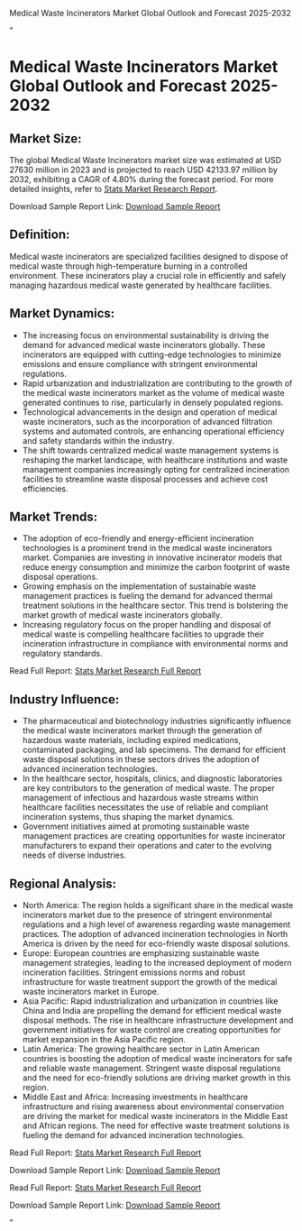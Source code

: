 Medical Waste Incinerators Market Global Outlook and Forecast 2025-2032

"<!DOCTYPE html>
<html lang=""en"">
<head>
<meta charset=""UTF-8"">
<meta name=""viewport"" content=""width=device-width, initial-scale=1.0"">
<title>Medical Waste Incinerators Market Global Outlook and Forecast 2025-2032</title>
</head>
<body>

<h1>Medical Waste Incinerators Market Global Outlook and Forecast 2025-2032</h1>

<h2>Market Size:</h2>
<p>The global Medical Waste Incinerators market size was estimated at USD 27630 million in 2023 and is projected to reach USD 42133.97 million by 2032, exhibiting a CAGR of 4.80% during the forecast period. For more detailed insights, refer to <a href='https://www.statsmarketresearch.com/global-medical-waste-incinerators-2025-2032-879-8030930'>Stats Market Research Report</a>.</p>
<p>Download Sample Report Link: <a href='https://www.statsmarketresearch.com/download-free-sample/8030930/global-medical-waste-incinerators-2025-2032-879'>Download Sample Report</a></p>

<h2>Definition:</h2>
<p>Medical waste incinerators are specialized facilities designed to dispose of medical waste through high-temperature burning in a controlled environment. These incinerators play a crucial role in efficiently and safely managing hazardous medical waste generated by healthcare facilities.</p>

<h2>Market Dynamics:</h2>
<ul>
<li>The increasing focus on environmental sustainability is driving the demand for advanced medical waste incinerators globally. These incinerators are equipped with cutting-edge technologies to minimize emissions and ensure compliance with stringent environmental regulations.</li>
<li>Rapid urbanization and industrialization are contributing to the growth of the medical waste incinerators market as the volume of medical waste generated continues to rise, particularly in densely populated regions.</li>
<li>Technological advancements in the design and operation of medical waste incinerators, such as the incorporation of advanced filtration systems and automated controls, are enhancing operational efficiency and safety standards within the industry.</li>
<li>The shift towards centralized medical waste management systems is reshaping the market landscape, with healthcare institutions and waste management companies increasingly opting for centralized incineration facilities to streamline waste disposal processes and achieve cost efficiencies.</li>
</ul>

<h2>Market Trends:</h2>
<ul>
<li>The adoption of eco-friendly and energy-efficient incineration technologies is a prominent trend in the medical waste incinerators market. Companies are investing in innovative incinerator models that reduce energy consumption and minimize the carbon footprint of waste disposal operations.</li>
<li>Growing emphasis on the implementation of sustainable waste management practices is fueling the demand for advanced thermal treatment solutions in the healthcare sector. This trend is bolstering the market growth of medical waste incinerators globally.</li>
<li>Increasing regulatory focus on the proper handling and disposal of medical waste is compelling healthcare facilities to upgrade their incineration infrastructure in compliance with environmental norms and regulatory standards.</li>
</ul>
<p>Read Full Report: <a href='https://www.statsmarketresearch.com/global-medical-waste-incinerators-2025-2032-879-8030930'>Stats Market Research Full Report</a></p>

<h2>Industry Influence:</h2>
<ul>
<li>The pharmaceutical and biotechnology industries significantly influence the medical waste incinerators market through the generation of hazardous waste materials, including expired medications, contaminated packaging, and lab specimens. The demand for efficient waste disposal solutions in these sectors drives the adoption of advanced incineration technologies.</li>
<li>In the healthcare sector, hospitals, clinics, and diagnostic laboratories are key contributors to the generation of medical waste. The proper management of infectious and hazardous waste streams within healthcare facilities necessitates the use of reliable and compliant incineration systems, thus shaping the market dynamics.</li>
<li>Government initiatives aimed at promoting sustainable waste management practices are creating opportunities for waste incinerator manufacturers to expand their operations and cater to the evolving needs of diverse industries.</li>
</ul>

<h2>Regional Analysis:</h2>
<ul>
<li>North America: The region holds a significant share in the medical waste incinerators market due to the presence of stringent environmental regulations and a high level of awareness regarding waste management practices. The adoption of advanced incineration technologies in North America is driven by the need for eco-friendly waste disposal solutions.</li>
<li>Europe: European countries are emphasizing sustainable waste management strategies, leading to the increased deployment of modern incineration facilities. Stringent emissions norms and robust infrastructure for waste treatment support the growth of the medical waste incinerators market in Europe.</li>
<li>Asia Pacific: Rapid industrialization and urbanization in countries like China and India are propelling the demand for efficient medical waste disposal methods. The rise in healthcare infrastructure development and government initiatives for waste control are creating opportunities for market expansion in the Asia Pacific region.</li>
<li>Latin America: The growing healthcare sector in Latin American countries is boosting the adoption of medical waste incinerators for safe and reliable waste management. Stringent waste disposal regulations and the need for eco-friendly solutions are driving market growth in this region.</li>
<li>Middle East and Africa: Increasing investments in healthcare infrastructure and rising awareness about environmental conservation are driving the market for medical waste incinerators in the Middle East and African regions. The need for effective waste treatment solutions is fueling the demand for advanced incineration technologies.</li>
</ul>
<p>Read Full Report: <a href='https://www.statsmarketresearch.com/global-medical-waste-incinerators-2025-2032-879-8030930'>Stats Market Research Full Report</a></p>

<p>Download Sample Report Link: <a href='https://www.statsmarketresearch.com/download-free-sample/8030930/global-medical-waste-incinerators-2025-2032-879'>Download Sample Report</a></p>

</body>
</html>

<p>Read Full Report: <a href='https://www.statsmarketresearch.com/global-medical-waste-incinerators-2025-2032-879-8030930'>Stats Market Research Full Report</a></p>
<p>Download Sample Report Link: <a href='https://www.statsmarketresearch.com/download-free-sample/8030930/global-medical-waste-incinerators-2025-2032-879'>Download Sample Report</a></p>"
